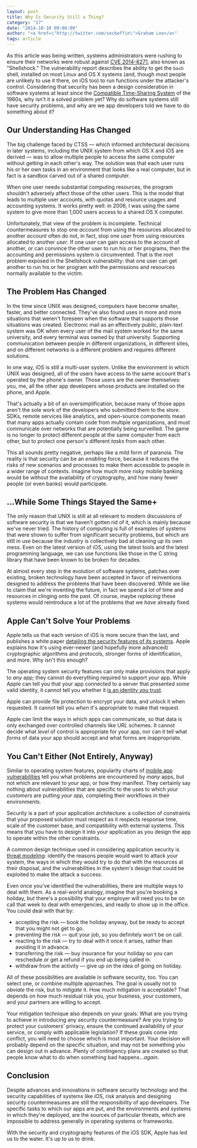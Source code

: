 ```yaml
---
layout: post
title: Why Is Security Still a Thing?
category: "17"
date: "2014-10-10 09:00:00"
author: "<a href=\"http://twitter.com/secboffin\">Graham Lee</a>"
tags: article
---
```



As this article was being written, systems administrators were rushing to ensure their networks were robust against [CVE 2014-6271](http://web.nvd.nist.gov/view/vuln/detail?vulnId=CVE-2014-6271), also known as "Shellshock." The vulnerability report describes the ability to get the `bash` shell, installed on most Linux and OS X systems (and, though most people are unlikely to use it there, on iOS too) to run functions under the attacker's control. Considering that security has been a design consideration in software systems at least since the [Compatible Time-Sharing System](http://publications.csail.mit.edu/lcs/pubs/pdf/MIT-LCS-TR-016.pdf) of the 1960s, why isn't it a solved problem yet? Why do software systems still have security problems, and why are we app developers told we have to do something about it?

## Our Understanding Has Changed

The big challenge faced by CTSS — which informed architectural decisions in later systems, including the UNIX system from which OS X and iOS are derived — was to allow multiple people to access the same computer without getting in each other's way. The solution was that each user runs his or her own tasks in an environment that looks like a real computer, but in fact is a sandbox carved out of a shared computer.

When one user needs substantial computing resources, the program shouldn't adversely affect those of the other users. This is the model that leads to multiple user accounts, with quotas and resource usages and accounting systems. It works pretty well: in 2006, I was using the same system to give more than 1,000 users access to a shared OS X computer.

Unfortunately, that view of the problem is incomplete. Technical countermeasures to stop one _account_ from using the resources allocated to another _account_ often do not, in fact, stop one _user_ from using resources allocated to another _user_. If one user can gain access to the account of another, or can convince the other user to run his or her programs, then the accounting and permissions system is circumvented. That is the root problem exposed in the Shellshock vulnerability: that one user can get another to run his or her program with the permissions and resources normally available to the victim.

## The Problem Has Changed

In the time since UNIX was designed, computers have become smaller, faster, and better connected. They've also found uses in more and more situations that weren't foreseen when the software that supports those situations was created. Electronic mail as an effectively public, plain-text system was OK when every user of the mail system worked for the same university, and every terminal was owned by that university. Supporting communication between people in different organizations, in different sites, and on different networks is a different problem and requires different solutions.

In one way, iOS is still a multi-user system. Unlike the environment in which UNIX was designed, all of the users have access to the same account that's operated by the phone's owner. Those users are the owner themselves: you, me, all the other app developers whose products are installed on the phone, and Apple.

That's actually a bit of an oversimplification, because many of those apps aren't the sole work of the developers who submitted them to the store. SDKs, remote services like analytics, and open-source components mean that many apps actually contain code from multiple organizations, and must communicate over networks that are potentially being surveilled. The game is no longer to protect different people at the same computer from each other, but to protect one person's different _tasks_ from each other.

This all sounds pretty negative, perhaps like a mild form of paranoia. The reality is that security can be an _enabling_ force, because it reduces the risks of new scenarios and processes to make them accessible to people in a wider range of contexts. Imagine how much more risky mobile banking would be without the availability of cryptography, and how many fewer people (or even banks) would participate.

## …While Some Things Stayed the Same+

The only reason that UNIX is still at all relevant to modern discussions of software security is that we haven't gotten rid of it, which is mainly because we've never tried. The history of computing is full of examples of systems that were shown to suffer from significant security problems, but which are still in use because the industry is collectively bad at cleaning up its own mess. Even on the latest version of iOS, using the latest tools and the latest programming language, we can use functions like those in the C string library that have been known to be broken for decades.

At almost every step in the evolution of software systems, patches over existing, broken technology have been accepted in favor of reinventions designed to address the problems that have been discovered. While we like to claim that we're inventing the future, in fact we spend a lot of time and resources in clinging onto the past. Of course, maybe _replacing_ these systems would reintroduce a lot of the problems that we _have_ already fixed.

## Apple Can't Solve Your Problems

Apple tells us that each version of iOS is more secure than the last, and publishes a white paper [detailing the security features of its systems](https://www.apple.com/privacy/docs/iOS_Security_Guide_Sept_2014.pdf). Apple explains how it's using ever-newer (and hopefully more advanced) cryptographic algorithms and protocols, stronger forms of identification, and more. Why isn't this enough?

The operating system security features can only make provisions that apply to _any_ app; they cannot do everything required to support _your_ app. While Apple can tell you that your app connected to a server that presented _some_ valid identity, it cannot tell you whether it [is an identity _you_ trust](http://www.securemacprogramming.com/SSL_handout.pdf).

Apple can provide file protection to encrypt your data, and unlock it when requested. It cannot tell you _when_ it's appropriate to make that request.

Apple can limit the ways in which apps can communicate, so that data is only exchanged over controlled channels like URL schemes. It cannot decide what _level_ of control is appropriate for your app, nor can it tell what _forms_ of data your app should accept and what forms are inappropriate.

## You Can't Either (Not Entirely, Anyway)

Similar to operating system features, popularity charts of [mobile app vulnerabilities](https://www.owasp.org/index.php/Projects/OWASP_Mobile_Security_Project_-_Top_Ten_Mobile_Risks) tell you what problems are encountered by _many_ apps, but not which are relevant to _your_ app, or _how_ they manifest. They certainly say nothing about vulnerabilities that are specific to the uses to which _your customers_ are putting _your app_, completing their workflows in their environments.

Security is a part of your application architecture: a collection of constraints that your proposed solution must respect as it respects response time, scale of the customer base, and compatibility with external systems. This means that you have to design it into your application as you design the app to operate within the other constraints.

A common design technique used in considering application security is [threat modeling](http://msdn.microsoft.com/en-us/magazine/cc163519.aspx): identify the reasons people would want to attack your system, the ways in which they would try to do that with the resources at their disposal, and the vulnerabilities in the system's design that could be exploited to make the attack a success.

Even once you've identified the vulnerabilities, there are multiple ways to deal with them. As a real-world analogy, imagine that you're booking a holiday, but there's a possibility that your employer will need you to be on call that week to deal with emergencies, and ready to show up in the office. You could deal with that by:

 - accepting the risk — book the holiday anyway, but be ready to accept that you might not get to go.
 - preventing the risk — quit your job, so you definitely won't be on call.
 - reacting to the risk — try to deal with it once it arises, rather than avoiding it in advance.
 - transferring the risk — buy insurance for your holiday so you can reschedule or get a refund if you end up being called in.
 - withdraw from the activity — give up on the idea of going on holiday.

All of these possibilities are available in software security, too. You can select one, or combine multiple approaches. The goal is usually not to _obviate_ the risk, but to _mitigate_ it. How much mitigation is acceptable? That depends on how much residual risk you, your business, your customers, and your partners are willing to accept.

Your mitigation technique also depends on your goals: What are you trying to achieve in introducing any security countermeasure? Are you trying to protect your customers' privacy, ensure the continued availability of your service, or comply with applicable legislation? If these goals come into conflict, you will need to choose which is most important. Your decision will probably depend on the specific situation, and may not be something you can design out in advance. Plenty of contingency plans are created so that people know what to do when something bad happens…_again_.

## Conclusion

Despite advances and innovations in software security technology and the security capabilities of systems like iOS, risk analysis and designing security countermeasures are still the responsibility of app developers. The specific tasks to which our apps are put, and the environments and systems in which they're deployed, are the sources of particular threats, which are impossible to address generally in operating systems or frameworks.

With the security and cryptography features of the iOS SDK, Apple has led us to the water. It's up to us to drink.
